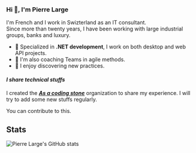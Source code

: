 ### Hi 👋, I'm Pierre Large

I'm French and I work in Swizterland as an IT consultant.  
Since more than twenty years, I have been working with large industrial groups, banks and luxury.

- 🔭 Specialized in **.NET development**, I work on both desktop and web API projects.
- 🤝 I'm also coaching Teams in agile methods.
- 🌱 I enjoy discovering new practices.

<!--
- 💬 You can ask me your questions in French or in English.
- 📫 How to reach me: ...
-->

#### *I share technical stuffs*

I created the **_[As a coding stone](https://github.com/AsCodingStone)_** organization to share my experience.
I will try to add some new stuffs regularly.

You can contribute to this.

## Stats

![Pierre Large's GitHub stats](https://github-readme-stats.vercel.app/api?username=plarge)

